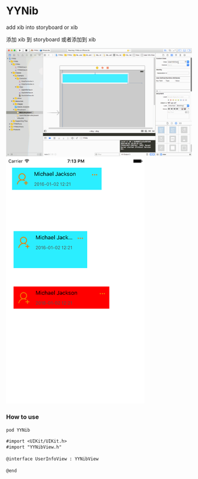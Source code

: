 # YYNib
add xib into storyboard or xib

添加 xib 到 storyboard 或者添加到 xib

<img src="Images/demo0.gif" />

<img src="Images/demo1.png" />

### How to use

`pod YYNib`

```
#import <UIKit/UIKit.h>
#import "YYNibView.h"

@interface UserInfoView : YYNibView

@end
```